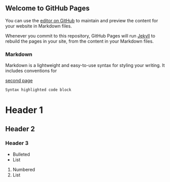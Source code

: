 ## Welcome to GitHub Pages

You can use the [editor on GitHub](https://github.com/program-om/GP-test/edit/master/index.md) to maintain and preview the content for your website in Markdown files.

Whenever you commit to this repository, GitHub Pages will run [Jekyll](https://jekyllrb.com/) to rebuild the pages in your site, from the content in your Markdown files.

### Markdown

Markdown is a lightweight and easy-to-use syntax for styling your writing. It includes conventions for

[second page](./test.md)

```markdown
Syntax highlighted code block
```
# Header 1
## Header 2
### Header 3

- Bulleted
- List

1. Numbered
2. List
